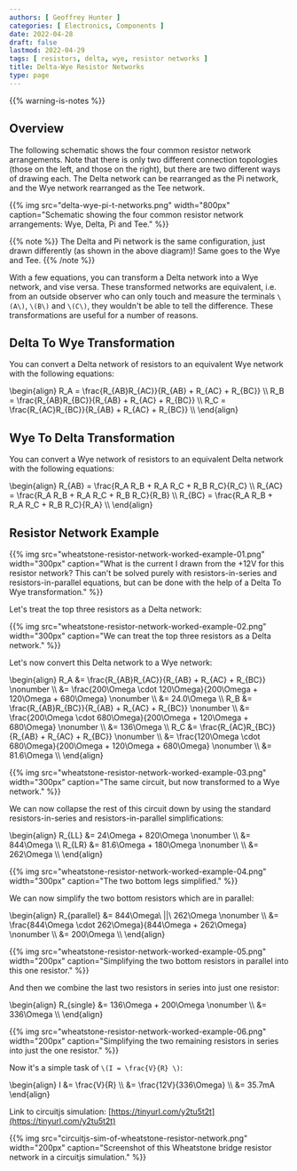 ```yaml
---
authors: [ Geoffrey Hunter ]
categories: [ Electronics, Components ]
date: 2022-04-28
draft: false
lastmod: 2022-04-29
tags: [ resistors, delta, wye, resistor networks ]
title: Delta-Wye Resistor Networks
type: page
---
```


{{% warning-is-notes %}}

## Overview

The following schematic shows the four common resistor network arrangements. Note that there is only two different connection topologies (those on the left, and those on the right), but there are two different ways of drawing each. The Delta network can be rearranged as the Pi network, and the Wye network rearranged as the Tee network.  

{{% img src="delta-wye-pi-t-networks.png" width="800px" caption="Schematic showing the four common resistor network arrangements: Wye, Delta, Pi and Tee." %}}

{{% note %}}
The Delta and Pi network is the same configuration, just drawn differently (as shown in the above diagram)! Same goes to the Wye and Tee.
{{% /note %}}

With a few equations, you can transform a Delta network into a Wye network, and vise versa. These transformed networks are equivalent, i.e. from an outside observer who can only touch and measure the terminals `\(A\)`, `\(B\)` and `\(C\)`, they wouldn't be able to tell the difference. These transformations are useful for a number of reasons.

## Delta To Wye Transformation

You can convert a Delta network of resistors to an equivalent Wye network with the following equations:

<p>\begin{align}
R_A = \frac{R_{AB}R_{AC}}{R_{AB} + R_{AC} + R_{BC}} \\
R_B = \frac{R_{AB}R_{BC}}{R_{AB} + R_{AC} + R_{BC}} \\
R_C = \frac{R_{AC}R_{BC}}{R_{AB} + R_{AC} + R_{BC}} \\
\end{align}</p>

## Wye To Delta Transformation

You can convert a Wye network of resistors to an equivalent Delta network with the following equations:

<p>\begin{align}
R_{AB} = \frac{R_A R_B + R_A R_C + R_B R_C}{R_C} \\
R_{AC} = \frac{R_A R_B + R_A R_C + R_B R_C}{R_B} \\
R_{BC} = \frac{R_A R_B + R_A R_C + R_B R_C}{R_A} \\
\end{align}</p>

## Resistor Network Example

{{% img src="wheatstone-resistor-network-worked-example-01.png" width="300px" caption="What is the current I drawn from the +12V for this resistor network? This can't be solved purely with resistors-in-series and resistors-in-parallel equations, but can be done with the help of a Delta To Wye transformation." %}}

Let's treat the top three resistors as a Delta network:

{{% img src="wheatstone-resistor-network-worked-example-02.png" width="300px" caption="We can treat the top three resistors as a Delta network." %}}

Let's now convert this Delta network to a Wye network:

<p>\begin{align}
R_A &= \frac{R_{AB}R_{AC}}{R_{AB} + R_{AC} + R_{BC}} \nonumber \\
    &= \frac{200\Omega \cdot 120\Omega}{200\Omega + 120\Omega + 680\Omega} \nonumber \\
    &= 24.0\Omega \\
R_B &= \frac{R_{AB}R_{BC}}{R_{AB} + R_{AC} + R_{BC}} \nonumber \\
    &= \frac{200\Omega \cdot 680\Omega}{200\Omega + 120\Omega + 680\Omega} \nonumber \\
    &= 136\Omega \\
R_C &= \frac{R_{AC}R_{BC}}{R_{AB} + R_{AC} + R_{BC}} \nonumber \\
    &= \frac{120\Omega \cdot 680\Omega}{200\Omega + 120\Omega + 680\Omega} \nonumber \\
    &= 81.6\Omega \\
\end{align}</p>

{{% img src="wheatstone-resistor-network-worked-example-03.png" width="300px" caption="The same circuit, but now transformed to a Wye network." %}}

We can now collapse the rest of this circuit down by using the standard resistors-in-series and resistors-in-parallel simplifications:

<p>\begin{align}
R_{LL} &= 24\Omega + 820\Omega \nonumber \\    
       &= 844\Omega \\
R_{LR} &= 81.6\Omega + 180\Omega \nonumber \\    
       &= 262\Omega \\
\end{align}</p>

{{% img src="wheatstone-resistor-network-worked-example-04.png" width="300px" caption="The two bottom legs simplified." %}}

We can now simplify the two bottom resistors which are in parallel:

<p>\begin{align}
R_{parallel} &= 844\Omega\ ||\ 262\Omega \nonumber \\    
             &= \frac{844\Omega \cdot 262\Omega}{844\Omega + 262\Omega} \nonumber \\
             &= 200\Omega \\
\end{align}</p>

{{% img src="wheatstone-resistor-network-worked-example-05.png" width="200px" caption="Simplifying the two bottom resistors in parallel into this one resistor." %}}

And then we combine the last two resistors in series into just one resistor:

<p>\begin{align}
R_{single} &= 136\Omega + 200\Omega \nonumber \\             
           &= 336\Omega \\
\end{align}</p>

{{% img src="wheatstone-resistor-network-worked-example-06.png" width="200px" caption="Simplifying the two remaining resistors in series into just the one resistor." %}}

Now it's a simple task of `\(I = \frac{V}{R} \)`:

<p>\begin{align}
I &= \frac{V}{R} \\
  &= \frac{12V}{336\Omega} \\
  &= 35.7mA
\end{align}</p>

Link to circuitjs simulation: [https://tinyurl.com/y2tu5t2t](https://tinyurl.com/y2tu5t2t)

{{% img src="circuitjs-sim-of-wheatstone-resistor-network.png" width="200px" caption="Screenshot of this Wheatstone bridge resistor network in a circuitjs simulation." %}}
